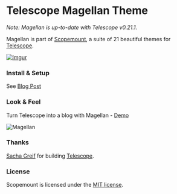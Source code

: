 # Telescope Magellan Theme

*Note: Magellan is up-to-date with Telescope v0.21.1.*

Magellan is part of [Scopemount](http://scopemount.startrack.io), a suite of 21 beautiful themes for [Telescope](http://www.telescopeapp.org/).

[![Imgur](http://i.imgur.com/8yYLXiY.jpg)](http://scopemount.startrack.io)

### Install & Setup

See [Blog Post](http://blog.startrack.io/scopemount-theme-magellan/)

### Look & Feel

Turn Telescope into a blog with Magellan - [Demo](http://sm-magellan.meteor.com/)

![Magellan](http://i.imgur.com/OuU66bM.png)

### Thanks

[Sacha Greif](https://github.com/SachaG) for building [Telescope](https://github.com/TelescopeJS/Telescope).

### License

Scopemount is licensed under the [MIT license](http://opensource.org/licenses/MIT).
